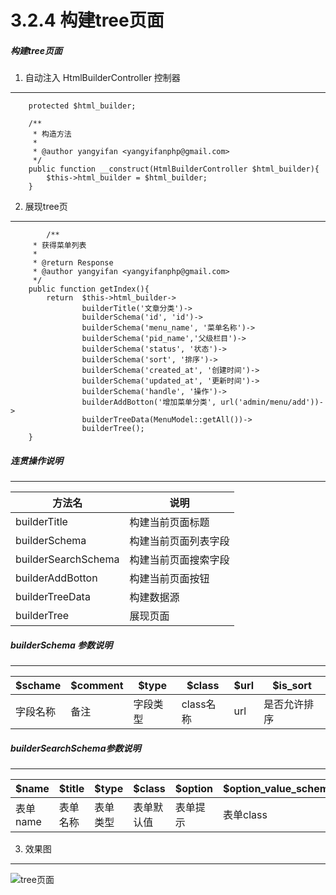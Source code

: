 3.2.4 构建tree页面
===

##### 构建tree页面

1. 自动注入 HtmlBuilderController 控制器
----------------------------------

```
    protected $html_builder;

    /**
     * 构造方法
     *
     * @author yangyifan <yangyifanphp@gmail.com>
     */
    public function __construct(HtmlBuilderController $html_builder){
        $this->html_builder = $html_builder;
    }
```
 
2. 展现tree页
----------------------------------

```
        /**
	 * 获得菜单列表
	 *
	 * @return Response
     * @author yangyifan <yangyifanphp@gmail.com>
	 */
	public function getIndex(){
        return  $this->html_builder->
                builderTitle('文章分类')->
                builderSchema('id', 'id')->
                builderSchema('menu_name', '菜单名称')->
                builderSchema('pid_name','父级栏目')->
                builderSchema('status', '状态')->
                builderSchema('sort', '排序')->
                builderSchema('created_at', '创建时间')->
                builderSchema('updated_at', '更新时间')->
                builderSchema('handle', '操作')->
                builderAddBotton('增加菜单分类', url('admin/menu/add'))->
                builderTreeData(MenuModel::getAll())->
                builderTree();
	}
```

##### 连贯操作说明
----------------------------------

方法名|说明
-----|---
builderTitle|构建当前页面标题
builderSchema|构建当前页面列表字段
builderSearchSchema|构建当前页面搜索字段
builderAddBotton|构建当前页面按钮
builderTreeData|构建数据源
builderTree|展现页面

##### builderSchema 参数说明
----------------------------------

$schame|$comment|$type|$class|$url|$is_sort
-------|--------|------|------|----|------
字段名称|备注|字段类型|class名称|url|是否允许排序


##### builderSearchSchema参数说明
----------------------------------

$name|$title|$type|$class|$option|$option_value_schema
-------|--------|------|------|----|------
表单name|表单名称|表单类型|表单默认值|表单提示|表单class


3. 效果图
----------------------------------

![tree页面](http://7xojjf.com1.z0.glb.clouddn.com/FireShot%20Capture%2058%20-%20%E5%90%8E%E5%8F%B0%E8%8F%9C%E5%8D%95%E5%88%97%E8%A1%A8%20-%20http___www.laravel-admin.com_admin_admin_menu.png)
